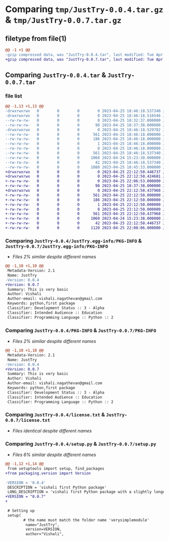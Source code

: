 # Comparing `tmp/JustTry-0.0.4.tar.gz` & `tmp/JustTry-0.0.7.tar.gz`

## filetype from file(1)

```diff
@@ -1 +1 @@
-gzip compressed data, was "JustTry-0.0.4.tar", last modified: Tue Apr 25 18:46:18 2023, max compression
+gzip compressed data, was "JustTry-0.0.7.tar", last modified: Tue Apr 25 22:12:50 2023, max compression
```

## Comparing `JustTry-0.0.4.tar` & `JustTry-0.0.7.tar`

### file list

```diff
@@ -1,13 +1,13 @@
-drwxrwxrwx   0        0        0        0 2023-04-25 18:46:18.537340 JustTry-0.0.4/
-drwxrwxrwx   0        0        0        0 2023-04-25 18:46:18.516546 JustTry-0.0.4/JustTry/
--rw-rw-rw-   0        0        0        0 2023-04-25 18:32:37.000000 JustTry-0.0.4/JustTry/__init__.py
--rw-rw-rw-   0        0        0       98 2023-04-25 18:37:38.000000 JustTry-0.0.4/JustTry/calculator.py
-drwxrwxrwx   0        0        0        0 2023-04-25 18:46:18.529782 JustTry-0.0.4/JustTry.egg-info/
--rw-rw-rw-   0        0        0      561 2023-04-25 18:46:18.000000 JustTry-0.0.4/JustTry.egg-info/PKG-INFO
--rw-rw-rw-   0        0        0      186 2023-04-25 18:46:18.000000 JustTry-0.0.4/JustTry.egg-info/SOURCES.txt
--rw-rw-rw-   0        0        0        1 2023-04-25 18:46:18.000000 JustTry-0.0.4/JustTry.egg-info/dependency_links.txt
--rw-rw-rw-   0        0        0        8 2023-04-25 18:46:18.000000 JustTry-0.0.4/JustTry.egg-info/top_level.txt
--rw-rw-rw-   0        0        0      561 2023-04-25 18:46:18.537340 JustTry-0.0.4/PKG-INFO
--rw-rw-rw-   0        0        0     1060 2023-04-24 15:23:38.000000 JustTry-0.0.4/license.txt
--rw-rw-rw-   0        0        0       42 2023-04-25 18:46:18.537340 JustTry-0.0.4/setup.cfg
--rw-rw-rw-   0        0        0     1080 2023-04-25 18:45:33.000000 JustTry-0.0.4/setup.py
+drwxrwxrwx   0        0        0        0 2023-04-25 22:12:50.446737 JustTry-0.0.7/
+drwxrwxrwx   0        0        0        0 2023-04-25 22:12:50.424601 JustTry-0.0.7/JustTry/
+-rw-rw-rw-   0        0        0        0 2023-04-25 22:06:53.000000 JustTry-0.0.7/JustTry/__init__.py
+-rw-rw-rw-   0        0        0       98 2023-04-25 18:37:38.000000 JustTry-0.0.7/JustTry/calculator.py
+drwxrwxrwx   0        0        0        0 2023-04-25 22:12:50.437968 JustTry-0.0.7/JustTry.egg-info/
+-rw-rw-rw-   0        0        0      561 2023-04-25 22:12:50.000000 JustTry-0.0.7/JustTry.egg-info/PKG-INFO
+-rw-rw-rw-   0        0        0      186 2023-04-25 22:12:50.000000 JustTry-0.0.7/JustTry.egg-info/SOURCES.txt
+-rw-rw-rw-   0        0        0        1 2023-04-25 22:12:50.000000 JustTry-0.0.7/JustTry.egg-info/dependency_links.txt
+-rw-rw-rw-   0        0        0        8 2023-04-25 22:12:50.000000 JustTry-0.0.7/JustTry.egg-info/top_level.txt
+-rw-rw-rw-   0        0        0      561 2023-04-25 22:12:50.437968 JustTry-0.0.7/PKG-INFO
+-rw-rw-rw-   0        0        0     1060 2023-04-24 15:23:38.000000 JustTry-0.0.7/license.txt
+-rw-rw-rw-   0        0        0       42 2023-04-25 22:12:50.446737 JustTry-0.0.7/setup.cfg
+-rw-rw-rw-   0        0        0     1120 2023-04-25 22:08:06.000000 JustTry-0.0.7/setup.py
```

### Comparing `JustTry-0.0.4/JustTry.egg-info/PKG-INFO` & `JustTry-0.0.7/JustTry.egg-info/PKG-INFO`

 * *Files 2% similar despite different names*

```diff
@@ -1,10 +1,10 @@
 Metadata-Version: 2.1
 Name: JustTry
-Version: 0.0.4
+Version: 0.0.7
 Summary: This is very basic
 Author: Vishali
 Author-email: vishali.nagathevan@gmail.com
 Keywords: python,first package
 Classifier: Development Status :: 3 - Alpha
 Classifier: Intended Audience :: Education
 Classifier: Programming Language :: Python :: 2
```

### Comparing `JustTry-0.0.4/PKG-INFO` & `JustTry-0.0.7/PKG-INFO`

 * *Files 2% similar despite different names*

```diff
@@ -1,10 +1,10 @@
 Metadata-Version: 2.1
 Name: JustTry
-Version: 0.0.4
+Version: 0.0.7
 Summary: This is very basic
 Author: Vishali
 Author-email: vishali.nagathevan@gmail.com
 Keywords: python,first package
 Classifier: Development Status :: 3 - Alpha
 Classifier: Intended Audience :: Education
 Classifier: Programming Language :: Python :: 2
```

### Comparing `JustTry-0.0.4/license.txt` & `JustTry-0.0.7/license.txt`

 * *Files identical despite different names*

### Comparing `JustTry-0.0.4/setup.py` & `JustTry-0.0.7/setup.py`

 * *Files 6% similar despite different names*

```diff
@@ -1,12 +1,14 @@
 from setuptools import setup, find_packages
+from packaging.version import Version
 
-VERSION = '0.0.4' 
 DESCRIPTION = 'vishali first Python package'
 LONG_DESCRIPTION = 'vishali first Python package with a slightly longer description'
+VERSION = "0.0.7"
+
 
 # Setting up
 setup(
        # the name must match the folder name 'verysimplemodule'
         name="JustTry", 
         version=VERSION,
         author="Vishali",
```

